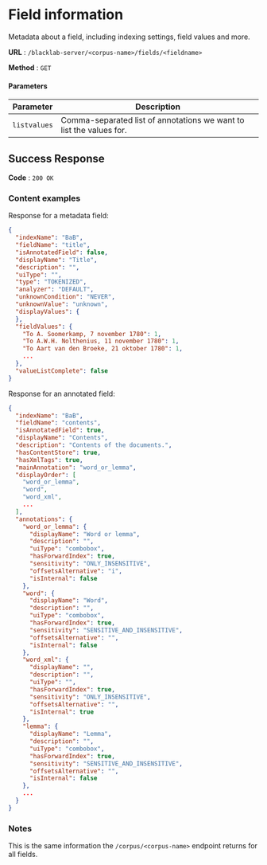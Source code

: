 # Field information

Metadata about a field, including indexing settings, field values and more.

**URL** : `/blacklab-server/<corpus-name>/fields/<fieldname>`

**Method** : `GET`

#### Parameters

| Parameter    | Description                                                         |
|--------------|---------------------------------------------------------------------|
| `listvalues` | Comma-separated list of annotations we want to list the values for. |

## Success Response

**Code** : `200 OK`

### Content examples

Response for a metadata field:

```json
{
  "indexName": "BaB",
  "fieldName": "title",
  "isAnnotatedField": false,
  "displayName": "Title",
  "description": "",
  "uiType": "",
  "type": "TOKENIZED",
  "analyzer": "DEFAULT",
  "unknownCondition": "NEVER",
  "unknownValue": "unknown",
  "displayValues": {
  },
  "fieldValues": {
    "To A. Soomerkamp, 7 november 1780": 1,
    "To A.W.H. Nolthenius, 11 november 1780": 1,
    "To Aart van den Broeke, 21 oktober 1780": 1,
    ...
  },
  "valueListComplete": false
}
```

Response for an annotated field:

```json
{
  "indexName": "BaB",
  "fieldName": "contents",
  "isAnnotatedField": true,
  "displayName": "Contents",
  "description": "Contents of the documents.",
  "hasContentStore": true,
  "hasXmlTags": true,
  "mainAnnotation": "word_or_lemma",
  "displayOrder": [
    "word_or_lemma",
    "word",
    "word_xml",
    ...
  ],
  "annotations": {
    "word_or_lemma": {
      "displayName": "Word or lemma",
      "description": "",
      "uiType": "combobox",
      "hasForwardIndex": true,
      "sensitivity": "ONLY_INSENSITIVE",
      "offsetsAlternative": "i",
      "isInternal": false
    },
    "word": {
      "displayName": "Word",
      "description": "",
      "uiType": "combobox",
      "hasForwardIndex": true,
      "sensitivity": "SENSITIVE_AND_INSENSITIVE",
      "offsetsAlternative": "",
      "isInternal": false
    },
    "word_xml": {
      "displayName": "",
      "description": "",
      "uiType": "",
      "hasForwardIndex": true,
      "sensitivity": "ONLY_INSENSITIVE",
      "offsetsAlternative": "",
      "isInternal": true
    },
    "lemma": {
      "displayName": "Lemma",
      "description": "",
      "uiType": "combobox",
      "hasForwardIndex": true,
      "sensitivity": "SENSITIVE_AND_INSENSITIVE",
      "offsetsAlternative": "",
      "isInternal": false
    },
    ...
  }
}
```

### Notes

This is the same information the `/corpus/<corpus-name>` endpoint returns for all fields.
